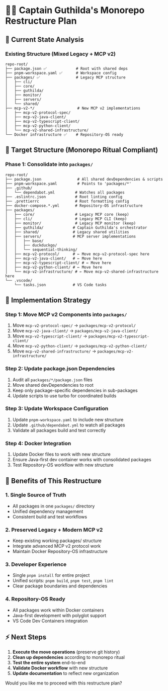 # 🏴‍☠️ Captain Guthilda's Monorepo Restructure Plan

## 🎯 Current State Analysis

### Existing Structure (Mixed Legacy + MCP v2)
```
repo-root/
├── package.json ✅             # Root with shared deps
├── pnpm-workspace.yaml ✅      # Workspace config
├── packages/ ✅                # Legacy MCP structure
│   ├── cli/
│   ├── core/
│   ├── guthilda/
│   ├── monitor/
│   ├── servers/
│   └── shared/
├── mcp-v2-*/                   # New MCP v2 implementations
│   ├── mcp-v2-protocol-spec/
│   ├── mcp-v2-java-client/
│   ├── mcp-v2-typescript-client/
│   ├── mcp-v2-python-client/
│   └── mcp-v2-shared-infrastructure/
└── Docker infrastructure ✅    # Repository-OS ready
```

## 🚀 Target Structure (Monorepo Ritual Compliant)

### Phase 1: Consolidate into `packages/`
```
repo-root/
├── package.json                # All shared devDependencies & scripts
├── pnpm-workspace.yaml         # Points to 'packages/*'
├── .github/
│   └── dependabot.yml         # Watches all packages
├── .eslintrc.json             # Root linting config
├── .prettierrc                # Root formatting config
├── docker-compose.*.yml       # Repository-OS infrastructure
├── packages/
│   ├── core/                  # Legacy MCP core (keep)
│   ├── cli/                   # Legacy MCP CLI (keep)
│   ├── monitor/               # Legacy MCP monitor (keep)
│   ├── guthilda/             # Captain Guthilda's orchestrator
│   ├── shared/               # Legacy shared utilities
│   ├── servers/              # MCP server implementations
│   │   ├── base/
│   │   ├── duckduckgo/
│   │   └── sequential-thinking/
│   ├── mcp-v2-protocol/      # ← Move mcp-v2-protocol-spec here
│   ├── mcp-v2-java-client/   # ← Move here
│   ├── mcp-v2-typescript-client/ # ← Move here
│   ├── mcp-v2-python-client/ # ← Move here
│   └── mcp-v2-infrastructure/ # ← Move mcp-v2-shared-infrastructure here
└── .vscode/
    └── tasks.json            # VS Code tasks
```

## 🔧 Implementation Strategy

### Step 1: Move MCP v2 Components into `packages/`
1. Move `mcp-v2-protocol-spec/` → `packages/mcp-v2-protocol/`
2. Move `mcp-v2-java-client/` → `packages/mcp-v2-java-client/`
3. Move `mcp-v2-typescript-client/` → `packages/mcp-v2-typescript-client/`
4. Move `mcp-v2-python-client/` → `packages/mcp-v2-python-client/`
5. Move `mcp-v2-shared-infrastructure/` → `packages/mcp-v2-infrastructure/`

### Step 2: Update package.json Dependencies
1. Audit all `packages/*/package.json` files
2. Move shared devDependencies to root
3. Keep only package-specific dependencies in sub-packages
4. Update scripts to use turbo for coordinated builds

### Step 3: Update Workspace Configuration
1. Update `pnpm-workspace.yaml` to include new structure
2. Update `.github/dependabot.yml` to watch all packages
3. Validate all packages build and test correctly

### Step 4: Docker Integration
1. Update Docker files to work with new structure
2. Ensure Java-first dev container works with consolidated packages
3. Test Repository-OS workflow with new structure

## 🎯 Benefits of This Restructure

### 1. Single Source of Truth
- All packages in one `packages/` directory
- Unified dependency management
- Consistent build and test workflows

### 2. Preserved Legacy + Modern MCP v2
- Keep existing working packages/ structure
- Integrate advanced MCP v2 protocol work
- Maintain Docker Repository-OS infrastructure

### 3. Developer Experience
- Single `pnpm install` for entire project
- Unified scripts: `pnpm build`, `pnpm test`, `pnpm lint`
- Clear package boundaries and dependencies

### 4. Repository-OS Ready
- All packages work within Docker containers
- Java-first development with polyglot support
- VS Code Dev Containers integration

## ⚡ Next Steps

1. **Execute the move operations** (preserve git history)
2. **Clean up dependencies** according to monorepo ritual
3. **Test the entire system** end-to-end
4. **Validate Docker workflow** with new structure
5. **Update documentation** to reflect new organization

Would you like me to proceed with this restructure plan?

